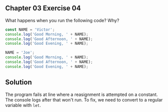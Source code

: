 ## Chapter 03 Exercise 04

What happens when you run the following code? Why?

```javascript
const NAME = 'Victor';
console.log('Good Morning, ' + NAME);
console.log('Good Afternoon, ' + NAME);
console.log('Good Evening, ' + NAME);

NAME = 'Joe';
console.log('Good Morning, ' + NAME);
console.log('Good Afternoon, ' + NAME);
console.log('Good Evening, ' + NAME);
```

## Solution

The program fails at line where a reasignment is attempted on a constant.
The console logs after that won't run. To fix, we need to convert to a regular variable with `let`.
